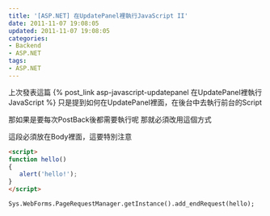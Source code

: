 ```yaml
---
title: '[ASP.NET] 在UpdatePanel裡執行JavaScript II'
date: 2011-11-07 19:08:05
updated: 2011-11-07 19:08:05
categories:
- Backend
- ASP.NET
tags:
- ASP.NET
---
```

上次發表這篇 {% post_link asp-javascript-updatepanel 在UpdatePanel裡執行JavaScript %}
只是提到如何在UpdatePanel裡面，在後台中去執行前台的Script

<!--more-->

那如果是要每次PostBack後都需要執行呢
那就必須改用這個方式

這段必須放在Body裡面，這要特別注意

``` html
<script>
function hello()
{
   alert('hello!');
}
</script>

Sys.WebForms.PageRequestManager.getInstance().add_endRequest(hello);
```